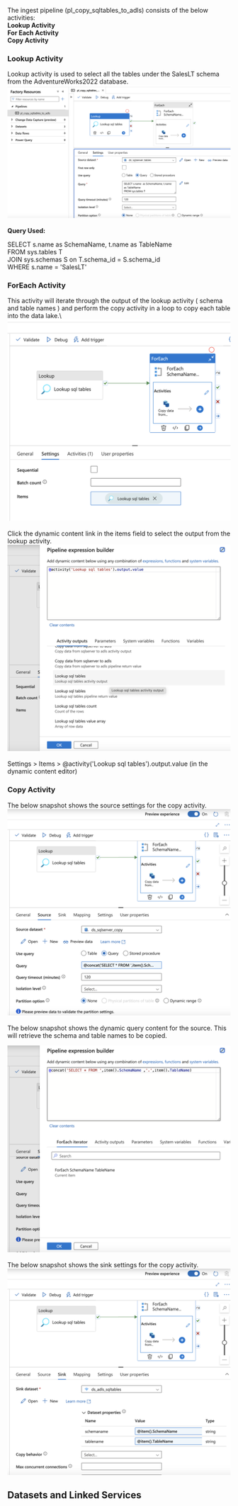 The ingest pipeline (pl_copy_sqltables_to_adls) consists of the below activities: \
**Lookup Activity**
\
**For Each Activity**
\
**Copy Activity** 


### Lookup Activity

Lookup activity is used to select all the tables under the SalesLT schema from the AdventureWorks2022 database.\
![lookup](/ProjectImages/ingestpllookup.png)
\
\
  **Query Used:**
  
  SELECT s.name  as SchemaName, t.name  as TableName\
  FROM sys.tables T \
  JOIN   sys.schemas S on T.schema_id = S.schema_id\
  WHERE s.name = 'SalesLT'  


### ForEach Activity
This activity will iterate through the output of the lookup activity ( schema and table names ) and perform the copy activity in a loop to copy each table into the data lake.\  
![lookup](/ProjectImages/ingestplforeach.png)
\
\
Click the dynamic content link in the items field to select the output from the lookup activity.
![foreach](/ProjectImages/ingestpilForEach_items.png)
\
\
Settings > Items > @activity('Lookup sql tables').output.value  (in the dynamic content editor)


### Copy Activity

The below snapshot shows the source settings for the copy activity.
![source](/ProjectImages/ingestplcopy_source.png)
\
\
The below snapshot shows the dynamic query content for the source. This will retrieve the schema and table names to be copied.

![source](/ProjectImages/ingestplforeach_sourcequery.png)
\
\
The below snapshot shows the sink settings for the copy activity.
![source](/ProjectImages/ingestplcopy_sink.png)



## Datasets and Linked Services
